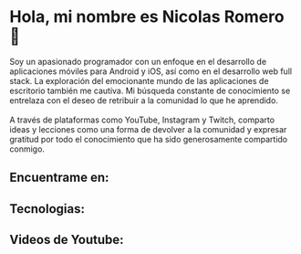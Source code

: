 <h1> Hola, mi nombre es Nicolas Romero 👋 </h1>

<p>Soy un apasionado programador con un enfoque en el desarrollo de aplicaciones móviles para Android y iOS, así como en el desarrollo web full stack. La exploración del emocionante mundo de las aplicaciones de escritorio también me cautiva. Mi búsqueda constante de conocimiento se entrelaza con el deseo de retribuir a la comunidad lo que he aprendido.
<br><br>
A través de plataformas como YouTube, Instagram y Twitch, comparto ideas y lecciones como una forma de devolver a la comunidad y expresar gratitud por todo el conocimiento que ha sido generosamente compartido conmigo. </p>

<h2>Encuentrame en:</h2>
<a href="https://discord.gg/kestnURkuA"> </a>
<a href="https://instagram.com/Kureikode"> </a>
<a href="https://tiktok.com/@Kureikode"> </a>
<a href="https://twitch.tv/Kureikode"> </a>
<a href="https://twitter.com/Kureikode"> </a>
<a href="https://youtube.com/@Kureikode"> </a>

<h2>Tecnologias: </h2>

<h2>Videos de Youtube: </h2>
